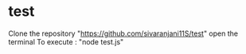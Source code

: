# test
Clone the repository "https://github.com/sivaranjani11S/test"
open the terminal
To execute : "node test.js"
